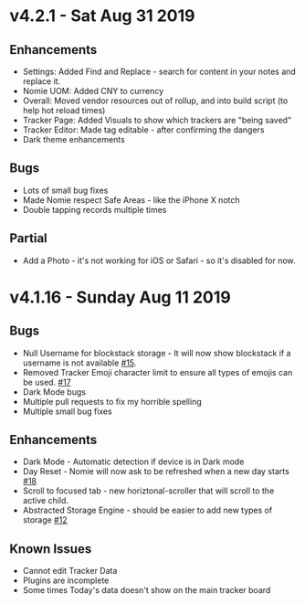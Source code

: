 # v4.2.1 - Sat Aug 31 2019

## Enhancements

-   Settings: Added Find and Replace - search for content in your notes and replace it.
-   Nomie UOM: Added CNY to currency
-   Overall: Moved vendor resources out of rollup, and into build script (to help hot reload times)
-   Tracker Page: Added Visuals to show which trackers are "being saved"
-   Tracker Editor: Made tag editable - after confirming the dangers
-   Dark theme enhancements

## Bugs

-   Lots of small bug fixes
-   Made Nomie respect Safe Areas - like the iPhone X notch
-   Double tapping records multiple times

## Partial

-   Add a Photo - it's not working for iOS or Safari - so it's disabled for now.

# v4.1.16 - Sunday Aug 11 2019

## Bugs

-   Null Username for blockstack storage - It will now show blockstack if a username is not available [#15](https://github.com/open-nomie/nomie/issues/15).
-   Removed Tracker Emoji character limit to ensure all types of emojis can be used. [#17](https://github.com/open-nomie/nomie/issues/17)
-   Dark Mode bugs
-   Multiple pull requests to fix my horrible spelling
-   Multiple small bug fixes

## Enhancements

-   Dark Mode - Automatic detection if device is in Dark mode
-   Day Reset - Nomie will now ask to be refreshed when a new day starts [#18](https://github.com/open-nomie/nomie/issues/18)
-   Scroll to focused tab - new horiztonal-scroller that will scroll to the active child.
-   Abstracted Storage Engine - should be easier to add new types of storage [#12](https://github.com/open-nomie/nomie/issues/12)

## Known Issues

-   Cannot edit Tracker Data
-   Plugins are incomplete
-   Some times Today's data doesn't show on the main tracker board
